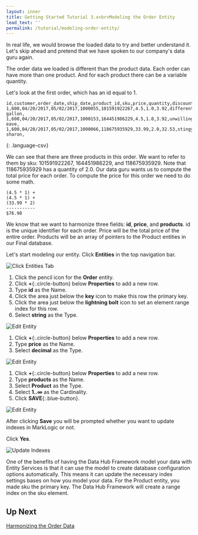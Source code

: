 ```yaml
---
layout: inner
title: Getting Started Tutorial 3.x<br>Modeling the Order Entity
lead_text: ''
permalink: /tutorial/modeling-order-entity/
---
```


In real life, we would browse the loaded data to try and better understand it. Let's skip ahead and pretend that we have spoken to our company's data guru again.

The order data we loaded is different than the product data. Each order can have more than one product. And for each product there can be a variable quantity.

Let's look at the first order, which has an id equal to 1.

~~~
id,customer,order_date,ship_date,product_id,sku,price,quantity,discounted_price,title,description
1,600,04/20/2017,05/02/2017,1000055,101591922267,4.5,1.0,3.92,different gallon,
1,600,04/20/2017,05/02/2017,1000153,164451986229,4.5,1.0,3.92,unwilling eave,
1,600,04/20/2017,05/02/2017,1000066,118675935929,33.99,2.0,32.53,stingy sharon,
~~~
{: .language-csv}

We can see that there are three products in this order. We want to refer to them by sku: 101591922267, 164451986229, and 118675935929. Note that 118675935929 has a quantity of 2.0. Our data guru wants us to compute the total price for each order. To compute the price for this order we need to do some math.

~~~
(4.5 * 1) +
(4.5 * 1) +
(33.99 * 2)
-----------
$76.98
~~~

We know that we want to harmonize three fields: **id**, **price**, and **products**. id is the unique identifier for each order. Price will be the total price of the entire order. Products will be an array of pointers to the Product entities in our Final database.

Let's start modeling our entity. <i class="fa fa-hand-pointer-o"></i> Click **Entities** in the top navigation bar.

![Click Entities Tab]({{site.baseurl}}/images/3x/modeling-order-entity/click-entities-3.png)

1. <i class="fa fa-hand-pointer-o"></i> Click the pencil icon <i class="fa fa-pencil"></i> for the **Order** entity.
1. <i class="fa fa-hand-pointer-o"></i> Click **+**{:.circle-button} below **Properties** to add a new row.
1. Type **id** as the Name.
1. <i class="fa fa-hand-pointer-o"></i> Click the area just below the **key** icon to make this row the primary key.
1. <i class="fa fa-hand-pointer-o"></i> Click the area just below the **lightning bolt** icon to set an element range index for this row.
1. Select **string** as the Type.

![Edit Entity]({{site.baseurl}}/images/3x/modeling-order-entity/edit-order-entity.png)

1. <i class="fa fa-hand-pointer-o"></i> Click **+**{:.circle-button} below **Properties** to add a new row.
1. Type **price** as the Name.
1. Select **decimal** as the Type.

![Edit Entity]({{site.baseurl}}/images/3x/modeling-order-entity/edit-order-entity2.png)

1. <i class="fa fa-hand-pointer-o"></i> Click **+**{:.circle-button} below **Properties** to add a new row.
1. Type **products** as the Name.
1. Select **Product** as the Type.
1. Select **1..∞** as the Cardinality.
1. <i class="fa fa-hand-pointer-o"></i> Click **SAVE**{:.blue-button}.

![Edit Entity]({{site.baseurl}}/images/3x/modeling-order-entity/edit-order-entity3.png)

After clicking **Save** you will be prompted whether you want to update indexes in MarkLogic or not.

<i class="fa fa-hand-pointer-o"></i> Click **Yes**.

![Update Indexes]({{site.baseurl}}/images/3x/modeling-order-entity/update-indexes2.png)

One of the benefits of having the Data Hub Framework model your data with Entity Services is that it can use the model to create database configuration options automatically. This means it can update the necessary index settings bases on how you model your data. For the Product entity, you made sku the primary key. The Data Hub Framework will create a range index on the sku element.

## Up Next

[Harmonizing the Order Data](../harmonizing-order-data/)

